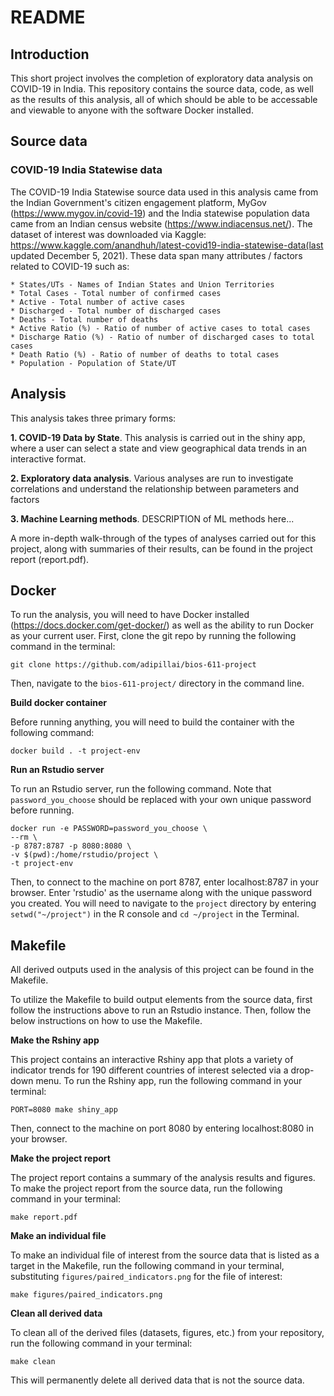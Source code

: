 # README

## Introduction

This short project involves the completion of exploratory data analysis on COVID-19 in India. This repository contains the source data, code, as well as the results of this analysis, all of which should be able to be accessable and viewable to anyone with the software Docker installed. 

## Source data

### COVID-19 India Statewise data

The COVID-19 India Statewise source data used in this analysis came from the Indian Government's citizen engagement platform, MyGov (https://www.mygov.in/covid-19) and the India statewise population data came from an Indian census website (https://www.indiacensus.net/). The dataset of interest was downloaded via Kaggle: https://www.kaggle.com/anandhuh/latest-covid19-india-statewise-data(last updated December 5, 2021). These data span many attributes / factors related to COVID-19 such as:

	* States/UTs - Names of Indian States and Union Territories     
	* Total Cases - Total number of confirmed cases
	* Active - Total number of active cases
	* Discharged - Total number of discharged cases   
	* Deaths - Total number of deaths
	* Active Ratio (%) - Ratio of number of active cases to total cases     
	* Discharge Ratio (%) - Ratio of number of discharged cases to total cases     
	* Death Ratio (%) - Ratio of number of deaths to total cases
	* Population - Population of State/UT


## Analysis

This analysis takes three primary forms:

  **1. COVID-19 Data by State**. This analysis is carried out in the shiny app, where a user can select a state and view geographical data trends in an interactive format.     
  
  **2. Exploratory data analysis**. Various analyses are run to investigate correlations and understand the relationship between parameters and factors       
  
  **3. Machine Learning methods**. DESCRIPTION of ML methods here...    
  
A more in-depth walk-through of the types of analyses carried out for this project, along with summaries of their results, can be found in the project report (report.pdf).

## Docker

To run the analysis, you will need to have Docker installed (https://docs.docker.com/get-docker/) as well as the ability to run Docker as your current user.
First, clone the git repo by running the following command in the terminal:
```
git clone https://github.com/adipillai/bios-611-project
```

Then, navigate to the `bios-611-project/` directory in the command line.     

**Build docker container**     

Before running anything, you will need to build the container with the following command:     
```
docker build . -t project-env
```     

**Run an Rstudio server**     

To run an Rstudio server, run the following command. Note that `password_you_choose` should be replaced with your own unique password before running.     

```
docker run -e PASSWORD=password_you_choose \
--rm \
-p 8787:8787 -p 8080:8080 \
-v $(pwd):/home/rstudio/project \
-t project-env
```     

Then, to connect to the machine on port 8787, enter localhost:8787 in your browser. Enter 'rstudio' as the username along with the unique password you created. You will need to navigate to the `project` directory by entering `setwd("~/project")` in the R console and `cd ~/project` in the Terminal.


## Makefile

All derived outputs used in the analysis of this project can be found in the Makefile.    

To utilize the Makefile to build output elements from the source data, first follow the instructions above to run an Rstudio instance. Then, follow the below instructions on how to use the Makefile.

**Make the Rshiny app**

This project contains an interactive Rshiny app that plots a variety of indicator trends for 190 different countries of interest selected via a drop-down menu. To run the Rshiny app, run the following command in your terminal:
```
PORT=8080 make shiny_app
```
Then, connect to the machine on port 8080 by entering localhost:8080 in your browser.

**Make the project report**    

The project report contains a summary of the analysis results and figures. To make the project report from the source data, run the following command in your terminal:
```
make report.pdf
```

**Make an individual file**     

To make an individual file of interest from the source data that is listed as a target in the Makefile, run the following command in your terminal, substituting `figures/paired_indicators.png` for the file of interest:     
```
make figures/paired_indicators.png
```

**Clean all derived data**

To clean all of the derived files (datasets, figures, etc.) from your repository, run the following command in your terminal:
```
make clean
```
This will permanently delete all derived data that is not the source data.



